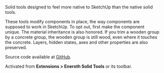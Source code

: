 Solid tools designed to feel more native to SketchUp than the native solid
tools.

These tools modify components in place, the way components are supposed to work
in SketchUp. To opt out, first make the component unique.
The material inheritance is also honored. If you trim a wooden group by a
concrete group, the wooden group is still wood, even where it touches the
concrete. Layers, hidden states, axes and other properties are also preserved.

Source code available at [GitHub](https://github.com/Eneroth3/Eneroth-Solid-Tools).

Activated from **Extensions > Eneroth Solid Tools** or its toolbar.

